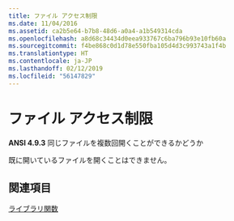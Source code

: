 ```yaml
---
title: ファイル アクセス制限
ms.date: 11/04/2016
ms.assetid: ca2b5e64-b7b8-48d6-a0a4-a1b549314cda
ms.openlocfilehash: a8d68c34434d0eea933767c6ba796b93e10fb60a
ms.sourcegitcommit: f4be868c0d1d78e550fba105d4d3c993743a1f4b
ms.translationtype: HT
ms.contentlocale: ja-JP
ms.lasthandoff: 02/12/2019
ms.locfileid: "56147829"
---
```

# <a name="file-access-limits"></a>ファイル アクセス制限

**ANSI 4.9.3** 同じファイルを複数回開くことができるかどうか

既に開いているファイルを開くことはできません。

## <a name="see-also"></a>関連項目

[ライブラリ関数](../c-language/library-functions.md)

